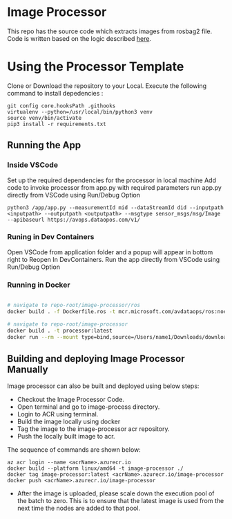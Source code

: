 # Image Processor

This repo has the source code which extracts images from rosbag2 file. Code is written based on the logic described [here]("https://ternaris.gitlab.io/rosbags/").

# Using the Processor Template

Clone or Download the repository to your Local.
Execute the following command to install depedencies :

```
git config core.hooksPath .githooks
virtualenv --python=/usr/local/bin/python3 venv 
source venv/bin/activate 
pip3 install -r requirements.txt
```

## Running the App

### Inside VSCode

Set up the required dependencies for the processor in local machine
Add code to invoke processor from app.py with required parameters
run app.py directly from VSCode using Run/Debug Option

```
python3 /app/app.py --measurementId mid --dataStreamId did --inputpath <inputpath> --outputpath <outputpath> --msgtype sensor_msgs/msg/Image --apibaseurl https://avops.dataopos.com/v1/
```

### Runing in Dev Containers

Open VSCode from application folder and a popup will appear in bottom right to Reopen In DevContainers.
Run the app directly from VSCode using Run/Debug Option


### Running in Docker

```bash

# navigate to repo-root/image-processor/ros
docker build . -f Dockerfile.ros -t mcr.microsoft.com/avdataops/ros:noetic

# navigate to repo-root/image-processor
docker build . -t processor:latest
docker run --rm --mount type=bind,source=/Users/name1/Downloads/download1,target=/raw --mount type=bind,source=/Users/name1/Downloads/output,target=/extracted processor:latest bash -c "source /opt/ros/noetic/setup.bash&&python3 /code/app.py --measurementId mid --dataStreamId did --inputpath <inputpath> --outputpath <outputpath> --msgtype sensor_msgs/msg/Image --apibaseurl https://avops.dataopos.com/v1"
```
## Building and deploying Image Processor Manually

Image processor can also be built and deployed using below steps:

* Checkout the Image Processor Code.
* Open terminal and go to image-process directory.
* Login to ACR using terminal. 
* Build the image locally using docker
* Tag the image to the image-processor acr repository.
* Push the locally built image to acr.

The sequence of commands are shown below:

```
az acr login --name <acrName>.azurecr.io
docker build --platform linux/amd64 -t image-processor ./
docker tag image-processor:latest <acrName>.azurecr.io/image-processor
docker push <acrName>.azurecr.io/image-processor
```
* After the image is uploaded, please scale down the execution pool of the batch to zero. This is to ensure that the latest image is used from the next time the nodes are added to that pool.